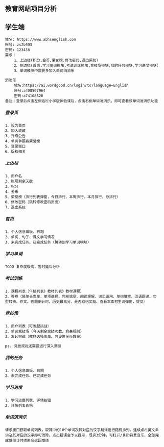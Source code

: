 ## 教育网站项目分析

## 学生端
```
域名: https://www.abhsenglish.com
账号: zs2b003
密码: 123456
需求：
    1、上边栏(积分,金币,荣誉榜,修改密码,退出系统)
    2、侧边栏(首页,学习单词模块,考试训练模块,竞技场模块,我的任务模块,学习进度模块)
    3、单词模块中需要多加入单词消消乐
```
```
消消乐
	域名:https://ai.wordgood.cn/login/to?language=English
	账号:a408567964
	密码:a74108520
备注：登录后点击左侧边栏小学版体验课后，点击右侧单词消消乐，即可查看该单词消消乐功能
```

##### 登录页
```
1、设为首页
2、加入收藏
3、升级公告
4、单词争霸赛荣誉榜
5、登录窗口
6、版权相关
```
##### 上边栏

```
1、用户名
2、账号剩余天数
3、积分
4、金币
5、荣誉榜（排行列表弹窗，今日排行、本周排行、本月排行、总排行）
6、修改密码（跳转修改密码页面）
7、退出系统
```

##### 首页

```
1、个人信息面板、日期
2、单词、句子、课文学习情况
3、未完成任务、已完成任务（跳转到学习单词模块）
```

##### 学习单词

```
TODO 复杂度极高，暂时延后分析
```

##### 考试训练

```
1、课程列表（年级列表》教材列表》教材课程）
2、答卷（简单长表单，单项选择、完形填空、阅读理解、词汇运用、单词填空、汉语翻译、句型转换、作文，答题倒计时、历史最高分、是否双倍奖励、查看本素材生词弹窗，提交）
```

##### 竞技场

```
1、用户列表（可发起挑战）
2、单词竞技场（今天剩余竞技次数、竞赛规则）
3、发起挑战（教材选择表单、可设置金币数量）

ps. 竞技规则还需要进行深入调研
```

##### 我的任务

```
1、个人信息面板、日期
2、未完成任务、已完成任务
```

##### 学习进度

```
1、学习进度列表、详情按钮
2、详情列表表格
```

##### 单词消消乐

```
请求接口获取单词列表，取其中的10个单词及其对应的汉字翻译进行随机排列，连续点击英文单词及其对应的汉字即可消除，点击错误会予以提示，现实3分钟，可打开/关闭背景音乐，全部完成或倒计时结束会返回成绩
```

